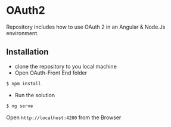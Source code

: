 # OAuth2
Repository includes how to use OAuth 2 in an Angular & Node.Js environment.
## Installation
* clone the repository to you local machine
* Open OAuth-Front End folder
```sh
$ npm install
```
* Run the solution
```sh
$ ng serve
```
Open `http://localhost:4200` from the Browser


